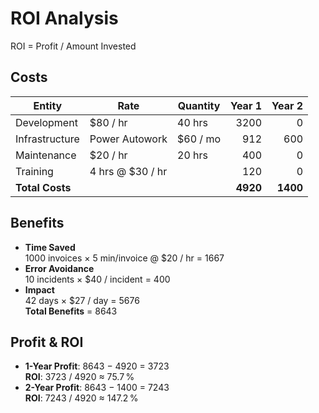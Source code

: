 # ROI Analysis

ROI = Profit / Amount Invested

## Costs
Entity           | Rate            | Quantity | Year 1 | Year 2
-----------------|-----------------|----------|-------:|-------:
Development      | $80 / hr        | 40 hrs   |   3200 |      0
Infrastructure   | Power Autowork  | $60 / mo |    912 |    600
Maintenance      | $20 / hr        | 20 hrs   |    400 |      0
Training         | 4 hrs @ $30 / hr|          |    120 |      0
**Total Costs**  |                 |          | **4920** | **1400**

## Benefits
- **Time Saved**  
  1000 invoices × 5 min/invoice @ $20 / hr = 1667
- **Error Avoidance**  
  10 incidents × $40 / incident = 400
- **Impact**  
  42 days × $27 / day = 5676  
**Total Benefits** = 8643

## Profit & ROI
- **1-Year Profit**: 8643 − 4920 = 3723  
  **ROI**: 3723 / 4920 ≈ 75.7 %
- **2-Year Profit**: 8643 − 1400 = 7243  
  **ROI**: 7243 / 4920 ≈ 147.2 %
